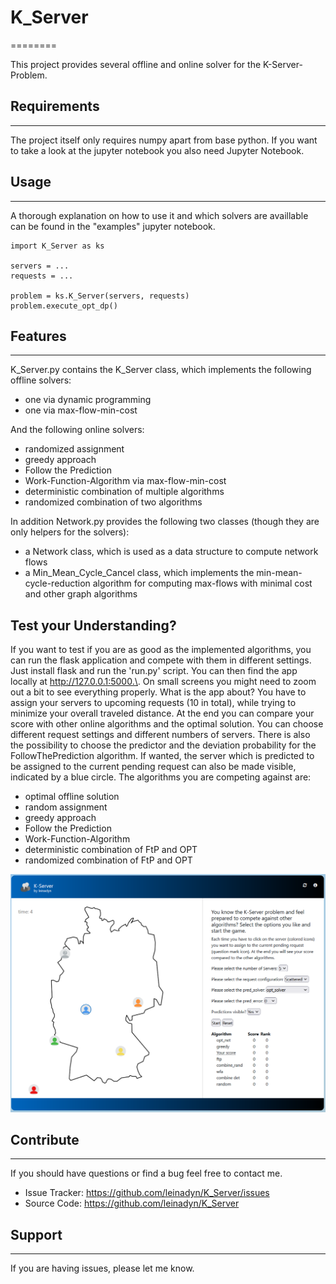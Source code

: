 # K_Server

========

This project provides several offline and online solver for the K-Server-Problem.

## Requirements

---

The project itself only requires numpy apart from base python. If you want to take a look at the jupyter notebook you also need Jupyter Notebook.

## Usage

---

A thorough explanation on how to use it and which solvers are availlable can be found in the "examples" jupyter notebook.

    import K_Server as ks

    servers = ...
    requests = ...

    problem = ks.K_Server(servers, requests)
    problem.execute_opt_dp()

## Features

---

K_Server.py contains the K_Server class, which implements the following offline solvers:

- one via dynamic programming
- one via max-flow-min-cost

And the following online solvers:

- randomized assignment
- greedy approach
- Follow the Prediction
- Work-Function-Algorithm via max-flow-min-cost
- deterministic combination of multiple algorithms
- randomized combination of two algorithms

In addition Network.py provides the following two classes (though they are only helpers for the solvers):

- a Network class, which is used as a data structure to compute network flows
- a Min_Mean_Cycle_Cancel class, which implements the min-mean-cycle-reduction algorithm for computing max-flows with minimal cost and other graph algorithms

## Test your Understanding?

If you want to test if you are as good as the implemented algorithms, you can run the flask application and compete with them in different settings.
Just install flask and run the 'run.py' script. You can then find the app locally at http://127.0.0.1:5000.\. On small screens you might need to zoom out a bit to see everything properly.
What is the app about? You have to assign your servers to upcoming requests (10 in total), while trying to minimize your overall traveled distance. At the end you can compare your score with other online algorithms and the optimal solution. You can choose different request settings and different numbers of servers. There is also the possibility to choose the predictor and the deviation probability for the FollowThePrediction algorithm. If wanted, the server which is predicted to be assigned to the current pending request can also be made visible, indicated by a blue circle. The algorithms you are competing against are:
- optimal offline solution
- random assignment
- greedy approach
- Follow the Prediction
- Work-Function-Algorithm
- deterministic combination of FtP and OPT
- randomized combination of FtP and OPT

![screenshot of the application](/application/static/images/Screenshot_0.png "Screenshot of the application")

## Contribute

---

If you should have questions or find a bug feel free to contact me.

- Issue Tracker: https://github.com/leinadyn/K_Server/issues
- Source Code: https://github.com/leinadyn/K_Server

## Support

---

If you are having issues, please let me know.
